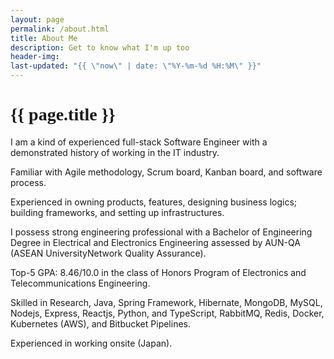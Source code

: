 ```yaml
---
layout: page
permalink: /about.html
title: About Me
description: Get to know what I'm up too
header-img: 
last-updated: "{{ \"now\" | date: \"%Y-%m-%d %H:%M\" }}"
---
```


<h1 class="mx-auto" style="font-family:Courgette;">{{ page.title }}</h1>

I am a kind of experienced full-stack Software Engineer with a demonstrated history of working in the IT industry.

Familiar with Agile methodology, Scrum board, Kanban board, and software process.

Experienced in owning products, features, designing business logics; building frameworks, and setting up infrastructures.

I possess strong engineering professional with a Bachelor of Engineering Degree in Electrical and Electronics Engineering assessed by AUN-QA (ASEAN UniversityNetwork Quality Assurance).

Top-5 GPA: 8.46/10.0 in the class of Honors Program of Electronics and Telecommunications Engineering.

Skilled in Research, Java, Spring Framework, Hibernate, MongoDB, MySQL, Nodejs, Express, Reactjs, Python, and TypeScript, RabbitMQ, Redis, Docker, Kubernetes (AWS), and Bitbucket Pipelines.

Experienced in working onsite (Japan). 

